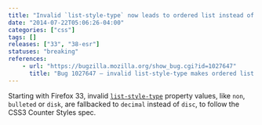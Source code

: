 ```yaml
---
title: "Invalid `list-style-type` now leads to ordered list instead of unordered list"
date: "2014-07-22T05:06:26-04:00"
categories: ["css"]
tags: []
releases: ["33", "38-esr"]
statuses: "breaking"
references:
    - url: "https://bugzilla.mozilla.org/show_bug.cgi?id=1027647"
      title: "Bug 1027647 – invalid list-style-type makes ordered list from unordered list"
---
```

Starting with Firefox 33, invalid [`list-style-type`](https://developer.mozilla.org/docs/Web/CSS/list-style-type) property values, like `non`, `bulleted` or `disk`, are fallbacked to `decimal` instead of `disc`, to follow the CSS3 Counter Styles spec.
